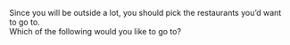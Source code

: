 Since you will be outside a lot, you should pick the restaurants you’d want to go to.   
Which of the following would you like to go to?

